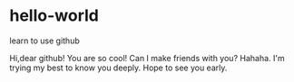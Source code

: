 # hello-world
learn to use github

Hi,dear github!
    You are so cool!
    Can I make friends with you?
    Hahaha.
    I'm trying my best to know you deeply.
    Hope to see you early.
